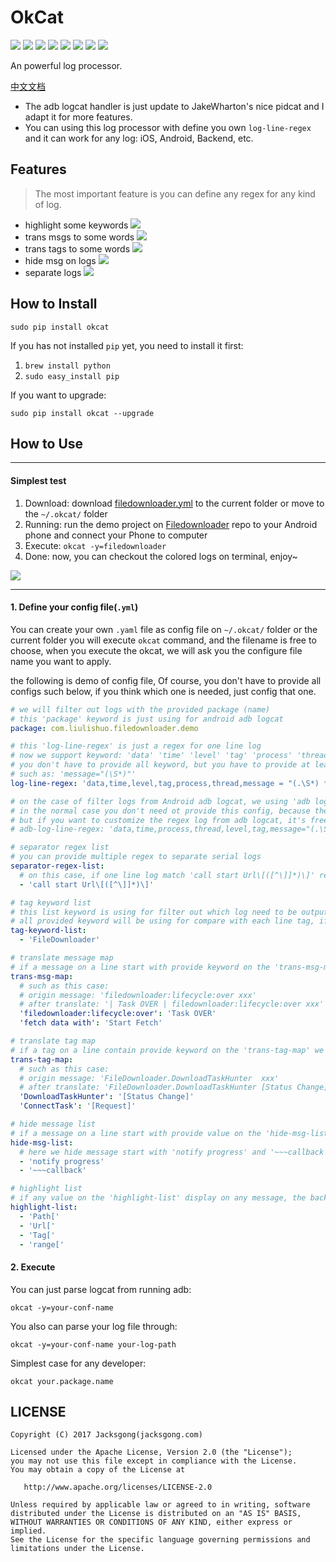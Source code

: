 # OkCat

![](https://img.shields.io/badge/log-any%20format-orange.svg)
![](https://img.shields.io/badge/log-android-orange.svg)
![](https://img.shields.io/badge/log-ios-orange.svg)
![](https://img.shields.io/badge/log-backend-orange.svg)
![](https://img.shields.io/badge/license-Apache2-blue.svg)
[![](https://img.shields.io/badge/readme-English-blue.svg)](https://github.com/Jacksgong/okcat)
[![](https://img.shields.io/badge/readme-中文-blue.svg)](https://github.com/Jacksgong/okcat/blob/master/README-zh.md)
[![](https://img.shields.io/badge/pip-v1.0.8%20okcat-yellow.svg)](https://pypi.python.org/pypi/OkCat)

An powerful log processor.

[中文文档](https://github.com/Jacksgong/okcat/blob/master/README-zh.md)

- The adb logcat handler is just update to JakeWharton's nice pidcat and I adapt it for more features.
- You can using this log processor with define you own `log-line-regex` and it can work for any log: iOS, Android, Backend, etc.  

## Features

> The most important feature is you can define any regex for any kind of log.

- highlight some keywords
![](https://github.com/Jacksgong/okcat/raw/master/arts/highlight-demo.png)
- trans msgs to some words
![](https://github.com/Jacksgong/okcat/raw/master/arts/trans-msg-demo.png)
- trans tags to some words
![](https://github.com/Jacksgong/okcat/raw/master/arts/trans-tag-demo.png)
- hide msg on logs
![](https://github.com/Jacksgong/okcat/raw/master/arts/hide-msg-demo.png)
- separate logs
![](https://github.com/Jacksgong/okcat/raw/master/arts/separate-demo.png)

## How to Install

```shell
sudo pip install okcat
```

If you has not installed `pip` yet, you need to install it first:

1. `brew install python`
2. `sudo easy_install pip`

If you want to upgrade:

```shell
sudo pip install okcat --upgrade
```

## How to Use

---

#### Simplest test

1. Download: download [filedownloader.yml](https://github.com/Jacksgong/okcat/raw/master/demo-conf/filedownloader.yml) to the current folder or move to the `~/.okcat/` folder
2. Running: run the demo project on [Filedownloader](https://github.com/lingochamp/FileDownloader) repo to your Android phone and connect your Phone to computer
3. Execute: `okcat -y=filedownloader`
4. Done: now, you can checkout the colored logs on terminal, enjoy~

![](https://github.com/Jacksgong/okcat/raw/master/arts/demo.png)

---

#### 1. Define your config file(`.yml`)

You can create your own `.yaml` file as config file on `~/.okcat/` folder or the current folder you will execute `okcat` command, and the filename is free to choose, when you execute the okcat, we will ask you the configure file name you want to apply.

the following is demo of config file, Of course, you don't have to provide all configs such below, if you think which one is needed, just config that one.

```yml
# we will filter out logs with the provided package (name)
# this 'package' keyword is just using for android adb logcat
package: com.liulishuo.filedownloader.demo

# this 'log-line-regex' is just a regex for one line log
# now we support keyword: 'data' 'time' 'level' 'tag' 'process' 'thread' 'message'
# you don't have to provide all keyword, but you have to provide at least the 'message'
# such as: 'message="(\S*)"'
log-line-regex: 'data,time,level,tag,process,thread,message = "(.\S*) *(.\S*) *(\d*) *(\d*) *([A-Z]) *([^:]*): *(.*?)$"'

# on the case of filter logs from Android adb logcat, we using 'adb logcat -v brief -v threadtime' command to obtain logcat
# in the normal case you don't need ot provide this config, because there is a perfect one on the okcat internal
# but if you want to customize the regex log from adb logcat, it's free to define it such below
# adb-log-line-regex: 'data,time,process,thread,level,tag,message="(.\S*) *(.\S*) *(\d*) *(\d*) *([A-Z]) *([^:]*): *(.*?)$"'

# separator regex list
# you can provide multiple regex to separate serial logs
separator-regex-list:
  # on this case, if one line log match 'call start Url\[([^\]]*)\]' regex we will separate logs with \n and output a indie line with the '([^\]]*)' value as the title of separate
  - 'call start Url\[([^\]]*)\]'

# tag keyword list
# this list keyword is using for filter out which log need to be output
# all provided keyword will be using for compare with each line tag, if a line with tag not contain any keyword on 'tag-keyword-list' it will be ignore to output
tag-keyword-list:
  - 'FileDownloader'

# translate message map
# if a message on a line start with provide keyword on the 'trans-msg-map' we will add the value of the keyword on the start of the message, and the word of value will be colored to highlight it
trans-msg-map:
  # such as this case:
  # origin message: 'filedownloader:lifecycle:over xxx'
  # after translate: '| Task OVER | filedownloader:lifecycle:over xxx'
  'filedownloader:lifecycle:over': 'Task OVER'
  'fetch data with': 'Start Fetch'

# translate tag map
# if a tag on a line contain provide keyword on the 'trans-tag-map' we will add the value of the keyword on the start of the message, and the background of the value word will be colored to highlight it
trans-tag-map:
  # such as this case:
  # origin message: 'FileDownloader.DownloadTaskHunter  xxx'
  # after translate: 'FileDownloader.DownloadTaskHunter [Status Change] xxx'
  'DownloadTaskHunter': '[Status Change]'
  'ConnectTask': '[Request]'

# hide message list
# if a message on a line start with provide value on the 'hide-msg-list` and the length of the message is less than 100 word, it would be colored with gray to hide
hide-msg-list:
  # here we hide message start with 'notify progress' and '~~~callback' because it is too frequently to output and useless in most case
  - 'notify progress'
  - '~~~callback'

# highlight list
# if any value on the 'highlight-list' display on any message, the background of the value word would be colored to highlight it
highlight-list:
  - 'Path['
  - 'Url['
  - 'Tag['
  - 'range['
```

#### 2. Execute

You can just parse logcat from running adb:

```shell
okcat -y=your-conf-name
```

You also can parse your log file through:

```shell
okcat -y=your-conf-name your-log-path
```

Simplest case for any developer:

```shell
okcat your.package.name
```

## LICENSE

```
Copyright (C) 2017 Jacksgong(jacksgong.com)

Licensed under the Apache License, Version 2.0 (the "License");
you may not use this file except in compliance with the License.
You may obtain a copy of the License at

   http://www.apache.org/licenses/LICENSE-2.0

Unless required by applicable law or agreed to in writing, software
distributed under the License is distributed on an "AS IS" BASIS,
WITHOUT WARRANTIES OR CONDITIONS OF ANY KIND, either express or implied.
See the License for the specific language governing permissions and
limitations under the License.
```
